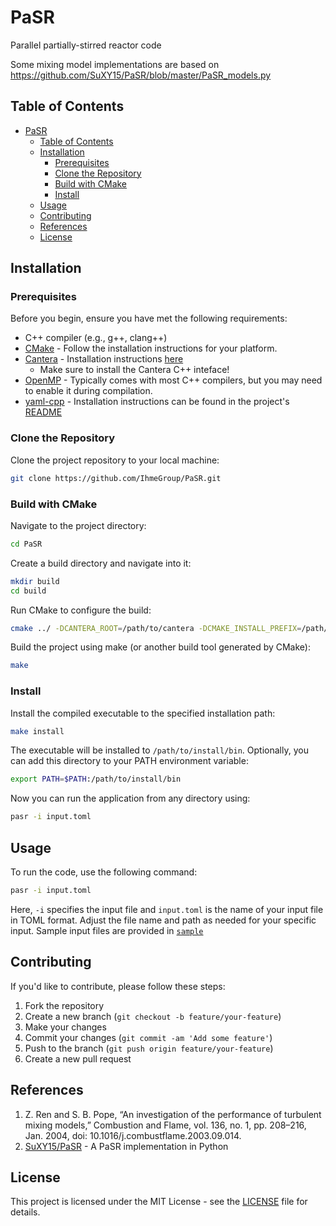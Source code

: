 # PaSR
Parallel partially-stirred reactor code

Some mixing model implementations are based on https://github.com/SuXY15/PaSR/blob/master/PaSR_models.py

## Table of Contents

- [PaSR](#pasr)
  - [Table of Contents](#table-of-contents)
  - [Installation](#installation)
    - [Prerequisites](#prerequisites)
    - [Clone the Repository](#clone-the-repository)
    - [Build with CMake](#build-with-cmake)
    - [Install](#install)
  - [Usage](#usage)
  - [Contributing](#contributing)
  - [References](#references)
  - [License](#license)

## Installation

### Prerequisites

Before you begin, ensure you have met the following requirements:

- C++ compiler (e.g., g++, clang++)
- [CMake](https://cmake.org/download/) - Follow the installation instructions for your platform.
- [Cantera](https://cantera.org/) - Installation instructions [here](https://cantera.org/install/index.html)
  - Make sure to install the Cantera C++ inteface!
- [OpenMP](https://www.openmp.org/) - Typically comes with most C++ compilers, but you may need to enable it during compilation.
- [yaml-cpp](https://github.com/jbeder/yaml-cpp) - Installation instructions can be found in the project's [README](https://github.com/jbeder/yaml-cpp#building-the-code)

### Clone the Repository

Clone the project repository to your local machine:

```bash
git clone https://github.com/IhmeGroup/PaSR.git
```

### Build with CMake

Navigate to the project directory:
```bash
cd PaSR
```

Create a build directory and navigate into it:
```bash
mkdir build
cd build
```

Run CMake to configure the build:
```bash
cmake ../ -DCANTERA_ROOT=/path/to/cantera -DCMAKE_INSTALL_PREFIX=/path/to/install/bin
```

Build the project using make (or another build tool generated by CMake):
```bash
make
```

### Install

Install the compiled executable to the specified installation path:
```bash
make install
```

The executable will be installed to `/path/to/install/bin`. Optionally, you can add this directory to your PATH environment variable:
```bash
export PATH=$PATH:/path/to/install/bin
```

Now you can run the application from any directory using:
```bash
pasr -i input.toml
```

## Usage

To run the code, use the following command:
```bash
pasr -i input.toml
```
Here, `-i` specifies the input file and `input.toml` is the name of your input file in TOML format. Adjust the file name and path as needed for your specific input. Sample input files are provided in [`sample`](sample/)

## Contributing

If you'd like to contribute, please follow these steps:

1. Fork the repository
2. Create a new branch (`git checkout -b feature/your-feature`)
3. Make your changes
4. Commit your changes (`git commit -am 'Add some feature'`)
5. Push to the branch (`git push origin feature/your-feature`)
6. Create a new pull request

## References

1. Z. Ren and S. B. Pope, “An investigation of the performance of turbulent mixing models,” Combustion and Flame, vol. 136, no. 1, pp. 208–216, Jan. 2004, doi: 10.1016/j.combustflame.2003.09.014.
2. [SuXY15/PaSR](https://github.com/SuXY15/PaSR) - A PaSR implementation in Python


## License

This project is licensed under the MIT License - see the [LICENSE](LICENSE) file for details.